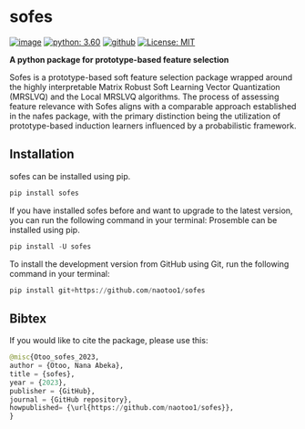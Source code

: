 # sofes


[![image](https://img.shields.io/pypi/v/sofes.svg)](https://pypi.python.org/pypi/sofes)
[![python: 3.60](https://img.shields.io/badge/python-3.6-blue.svg)](https://www.python.org/downloads/release/python-3610/)
[![github](https://img.shields.io/badge/version-0.0.1-yellow.svg)](https://github.com/naotoo1/sofes)
[![License: MIT](https://img.shields.io/badge/License-MIT-green.svg)](https://opensource.org/licenses/MIT)

**A python package for prototype-based feature selection**

Sofes is a prototype-based soft feature selection package wrapped around the
highly interpretable Matrix Robust Soft Learning Vector Quantization (MRSLVQ) and the Local
MRSLVQ algorithms. The process of assessing feature relevance with Sofes aligns with a comparable
approach established in the nafes package, with the primary distinction being the utilization of
prototype-based induction learners influenced by a probabilistic framework.

    

## Installation
sofes can be installed using pip.
```python
pip install sofes
```

If you have installed sofes before and want to upgrade to the latest version, you can run the following command in your terminal:
Prosemble can be installed using pip.
```python
pip install -U sofes
```


To install the development version from GitHub using Git, run the following command in your terminal:
```python
pip install git+https://github.com/naotoo1/sofes
```


## Bibtex
If you would like to cite the package, please use this:
```python
@misc{Otoo_sofes_2023,
author = {Otoo, Nana Abeka},
title = {sofes},
year = {2023},
publisher = {GitHub},
journal = {GitHub repository},
howpublished= {\url{https://github.com/naotoo1/sofes}},
}
```


